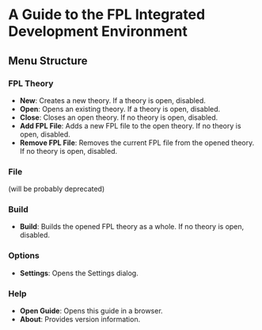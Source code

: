 # A Guide to the FPL Integrated Development Environment
## Menu Structure
### FPL Theory 
* **New**: Creates a new theory. If a theory is open, disabled.
* **Open**: Opens an existing theory. If a theory is open, disabled.
* **Close**: Closes an open theory. If no theory is open, disabled.
* **Add FPL File**: Adds a new FPL file to the open theory. If no theory is open, disabled.
* **Remove FPL File**: Removes the current FPL file from the opened theory. If no theory is open, disabled.
### File
(will be probably deprecated)
### Build
* **Build**: Builds the opened FPL theory as a whole. If no theory is open, disabled.
### Options
* **Settings**: Opens the Settings dialog.
### Help
* **Open Guide**: Opens this guide in a browser.
* **About**: Provides version information.